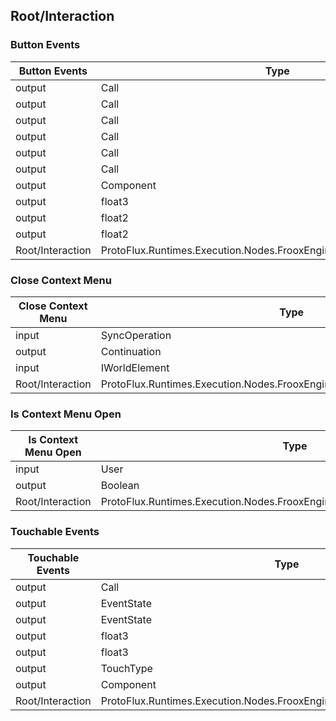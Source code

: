 <!-----------------------------------------------------------------------+
 ! This file has been generated using a script. Do not edit it manually. !
 ! Edit the individual node pages instead.                               !
 +----------------------------------------------------------------------->

## Root/Interaction

### Button Events

<!-- ProtofluxNode:start -->
| Button Events | Type | Label |
| --- | ---- | ----- |
| output | Call | Pressed |
| output | Call | Pressing |
| output | Call | Released |
| output | Call | HoverEnter |
| output | Call | HoverStay |
| output | Call | HoverLeave |
| output | Component | Source |
| output | float3 | GlobalPoint |
| output | float2 | LocalPoint |
| output | float2 | NormalizedPoint |
| Root/Interaction | ProtoFlux.Runtimes.Execution.Nodes.FrooxEngine.Interaction.ButtonEvents |  |
<!-- ProtofluxNode:end -->


### Close Context Menu

<!-- ProtofluxNode:start -->
| Close Context Menu | Type | Label |
| --- | ---- | ----- |
| input | SyncOperation | * |
| output | Continuation | Next |
| input | IWorldElement | Summoner |
| Root/Interaction | ProtoFlux.Runtimes.Execution.Nodes.FrooxEngine.Interaction.CloseContextMenu |  |
<!-- ProtofluxNode:end -->


### Is Context Menu Open

<!-- ProtofluxNode:start -->
| Is Context Menu Open | Type | Label |
| --- | ---- | ----- |
| input | User | User |
| output | Boolean | * |
| Root/Interaction | ProtoFlux.Runtimes.Execution.Nodes.FrooxEngine.Interaction.IsContextMenuOpen |  |
<!-- ProtofluxNode:end -->


### Touchable Events

<!-- ProtofluxNode:start -->
| Touchable Events | Type | Label |
| --- | ---- | ----- |
| output | Call | OnEvent |
| output | EventState | Hover |
| output | EventState | Touch |
| output | float3 | Point |
| output | float3 | Tip |
| output | TouchType | Type |
| output | Component | Source |
| Root/Interaction | ProtoFlux.Runtimes.Execution.Nodes.FrooxEngine.Interaction.TouchableEvents |  |
<!-- ProtofluxNode:end -->


